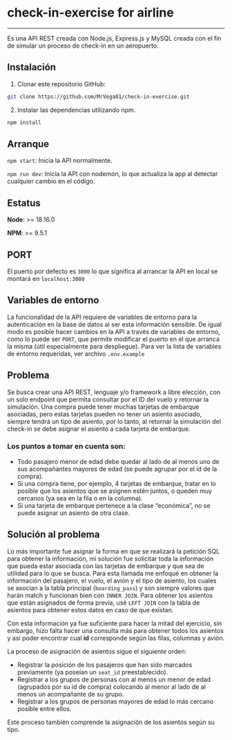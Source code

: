 # check-in-exercise for airline

---

Es una API REST creada con Node.js, Express.js y MySQL creada con el fin de simular un proceso de check-in en un aeropuerto.

## Instalación

1. Clonar este repositorio GitHub:

```bash
git clone https://github.com/MrVega01/check-in-exercise.git
```
2. Instalar las dependencias utilizando npm.

```bash
npm install
```

## Arranque

``npm start``: Inicia la API normalmente.

``npm run dev``: Inicia la API con nodemon, lo que actualiza la app al detectar cualquier cambio en el código.

## Estatus

**Node**: >= 18.16.0

**NPM**: >= 9.5.1

## PORT

El puerto por defecto es ``3000`` lo que significa al arrancar la API en local se montará en ``localhost:3000``

## Variables de entorno

La funcionalidad de la API requiere de variables de entorno para la autenticación en la base de datos al ser esta información sensible. De igual modo es posible hacer cambios en la API a través de variables de entorno, como lo puede ser ``PORT``, que permite modificar el puerto en el que arranca la misma (útil especialmente para despliegue). Para ver la lista de variables de entorno requeridas, ver archivo ``.env.example``

## Problema

Se busca crear una API REST, lenguaje y/o framework a libre elección, con un solo endpoint que permita consultar por el ID del vuelo y retornar la simulación. Una compra puede tener muchas tarjetas de embarque asociadas, pero estas tarjetas pueden no tener un asiento asociado, siempre tendrá un tipo de asiento, por lo tanto, al retornar la simulación del check-in se debe asignar el asiento a cada tarjeta de embarque.

### Los puntos a tomar en cuenta son:

* Todo pasajero menor de edad debe quedar al lado de al menos uno de sus acompañantes mayores de edad (se
puede agrupar por el id de la compra).
* Si una compra tiene, por ejemplo, 4 tarjetas de embarque, tratar en lo posible que los asientos que se asignen
estén juntos, o queden muy cercanos (ya sea en la fila o en la columna).
* Si una tarjeta de embarque pertenece a la clase “económica”, no se puede asignar un asiento de otra clase.

## Solución al problema

Lo más importante fue asignar la forma en que se realizará la petición SQL para obtener la información, mi solución fue solicitar toda la información que pueda estar asociada con las tarjetas de embarque y que sea de utilidad para lo que se busca. Para esta llamada me enfoqué en obtener la información del pasajero, el vuelo, el avión y el tipo de asiento, los cuales se asocian a la tabla principal (``boarding_pass``) y son siempre valores que harán match y funcionan bien con ``INNER JOIN``. Para obtener los asientos que están asignados de forma previa, usé ``LEFT JOIN`` con la tabla de asientos para obtener estos datos en caso de que existan.

Con esta información ya fue suficiente para hacer la mitad del ejercicio, sin embargo, hizo falta hacer una consulta más para obtener todos los asientos y así poder encontrar cual **id** corresponde según las filas, columnas y avión.

La proceso de asignación de asientos sigue el siguiente orden:

* Registrar la posición de los pasajeros que han sido marcados previamente (ya poseían un ``seat_id`` preestablecido).
* Registrar a los grupos de personas con al menos un menor de edad (agrupados por su id de compra) colocando al menor al lado de al menos un acompañante de su grupo.
* Registrar a los grupos de personas mayores de edad lo más cercano posible entre ellos.

Este proceso también comprende la asignación de los asientos según su tipo.
